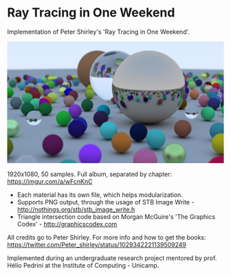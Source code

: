 # Ray Tracing in One Weekend

Implementation of Peter Shirley's 'Ray Tracing in One Weekend'.
 
![CH12 Result](img.png)
 
1920x1080, 50 samples. Full album, separated by chapter: https://imgur.com/a/wFcnKnC
  
- Each material has its own file, which helps modularization.
- Supports PNG output, through the usage of STB Image Write - http://nothings.org/stb/stb_image_write.h
- Triangle intersection code based on Morgan McGuire's 'The Graphics Codex' - http://graphicscodex.com

All credits go to Peter Shirley. For more info and how to get the books: https://twitter.com/Peter_shirley/status/1029342221139509249

Implemented during an undergraduate research project mentored by prof. Hélio Pedrini at the Institute of Computing - Unicamp.
